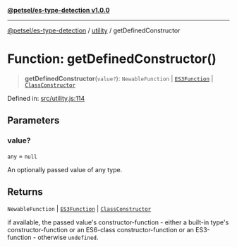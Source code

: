 [**@petsel/es-type-detection v1.0.0**](../../README.md)

***

[@petsel/es-type-detection](../../modules.md) / [utility](../README.md) / getDefinedConstructor

# Function: getDefinedConstructor()

> **getDefinedConstructor**(`value?`): `NewableFunction` \| [`ES3Function`](../../function/type-aliases/ES3Function.md) \| [`ClassConstructor`](../type-aliases/ClassConstructor.md)

Defined in: [src/utility.js:114](https://github.com/petsel/es-type-detection/blob/ee065d8dbfab0995c95e9bb864d87647f5391dda/src/utility.js#L114)

## Parameters

### value?

`any` = `null`

An optionally passed value of any type.

## Returns

`NewableFunction` \| [`ES3Function`](../../function/type-aliases/ES3Function.md) \| [`ClassConstructor`](../type-aliases/ClassConstructor.md)

if available, the passed value's constructor-function - either a built-in
 type's constructor-function or an ES6-class constructor-function or an
 ES3-function - otherwise `undefined`.
